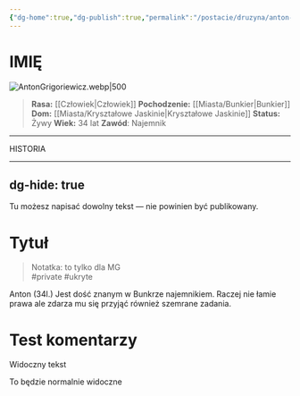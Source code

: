```yaml
---
{"dg-home":true,"dg-publish":true,"permalink":"/postacie/druzyna/anton-grigoriewicz/","tags":["gardenEntry"],"dgPassFrontmatter":true}
---
```


# IMIĘ

![AntonGrigoriewicz.webp|500](/img/user/Vault/Grafiki/Dru%C5%BCyna/AntonGrigoriewicz.webp)
> **Rasa:** [[Człowiek\|Człowiek]]
> **Pochodzenie:** [[Miasta/Bunkier\|Bunkier]]
> **Dom:** [[Miasta/Kryształowe Jaskinie\|Kryształowe Jaskinie]]
> **Status:** Żywy
> **Wiek:** 34 lat
> **Zawód**: Najemnik

---

HISTORIA




<!-- To też jest komentarz, klasyczny HTML -->


---
dg-hide: true
---

Tu możesz napisać dowolny tekst — nie powinien być publikowany.



# Tytuł

> Notatka: to tylko dla MG  
> #private #ukryte




Anton (34l.) Jest dość znanym w Bunkrze najemnikiem. Raczej nie łamie prawa ale zdarza mu się przyjąć również szemrane zadania.



# Test komentarzy

Widoczny tekst



<!-- HTMLowy komentarz, niewidoczny, ale w kodzie strony -->

To będzie normalnie widoczne

